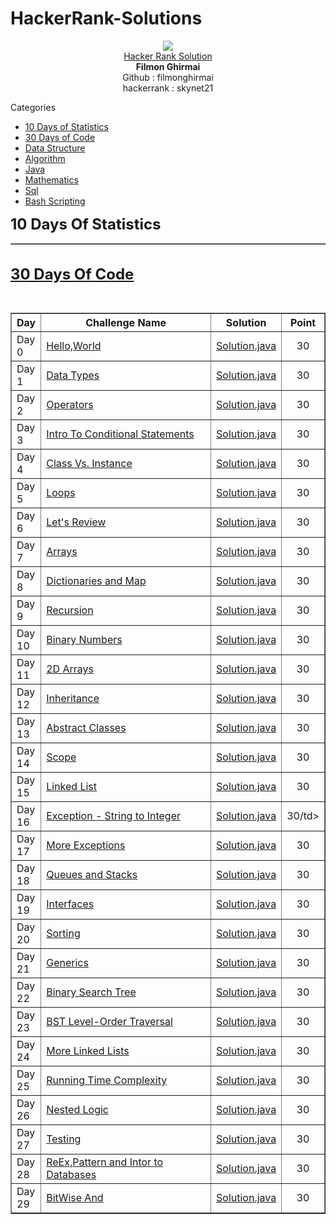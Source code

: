 # HackerRank-Solutions

<body>
	<div align="center"><img src="hr.png"></div>
	<div align="center"><u>Hacker Rank Solution</u></div>
	<div align="center"><b>Filmon Ghirmai</b></div>
	<div align="center">Github     : filmonghirmai</div>
	<div align="center">hackerrank : skynet21</div>
	</div>

<p>Categories
<ul>
	<li><a href="">10 Days of Statistics</a></li>
	<li><a href="">30 Days of Code</a></li>
	<li><a href="">Data Structure</a></li>
	<li><a href="">Algorithm</a></li>
	<li><a href="">Java</a></li>
	<li><a href="">Mathematics</a></li>
	<li><a href="">Sql</a></li>
	<li><a href="">Bash Scripting</a></li>
	
</ul>


<div><b><font size="5">10 Days Of Statistics</font></b></div>
<table border="1"></table>
<br/>

<div><b><font size="5"><a href="www.hackerrank.com" title="HakerRank">30 Days Of Code</a></font></b></div>
<p> 
</p>
<br/>
<table border="1" cellpadding="5">
	<thead><tr>
		<th>Day</th>
		<th width="60%">Challenge Name</th>
		<th>Solution</th>
		<th>Point</th>
	</tr>
	</thead>
	<tbody>
		<tr>
			<td>Day 0</td>
			<td><a href="">Hello,World</a></td>
			<td><a href="https://github.com/filmonghirmai/HackerRank-Solutions/blob/master/src/Thirty_Days_OF_Code/HelloWorld.java">Solution.java</a></td>
			<td align="center">30</td>
		</tr>
		<tr>
			<td>Day 1</td>
			<td><a href="">Data Types</a></td>
			<td><a href="">Solution.java</a></td>
			<td align="center">30</td>
		</tr>
		<tr>
			<td>Day 2</td>
			<td><a href="">Operators</a></td>
			<td><a href="">Solution.java</a></td>
			<td align="center">30</td>
		</tr>
		<tr>
			<td>Day 3</td>
			<td><a href="">Intro To Conditional Statements</a></td>
			<td><a href="">Solution.java</a></td>
			<td align="center">30</td>
		</tr>
		<tr>
			<td>Day 4</td>
			<td><a href="">Class Vs. Instance</a></td>
			<td><a href="">Solution.java</a></td>
			<td align="center">30</td>
		</tr>
		<tr>
			<td>Day 5</td>
			<td><a href="">Loops</a></td>
			<td><a href="">Solution.java</a></td>
			<td align="center">30</td>
		</tr>
		<tr>
			<td>Day 6</td>
			<td><a href="">Let's Review</a></td>
			<td><a href="">Solution.java</a></td>
			<td align="center">30</td>
		</tr>
		<tr>
			<td>Day 7</td>
			<td><a href="">Arrays</a></td>
			<td><a href="">Solution.java</a></td>
			<td align="center">30</td>
		</tr>
		<tr>
			<td>Day 8</td>
			<td><a href="">Dictionaries and Map<a></td>
			<td><a href="">Solution.java</a></td>
			<td align="center">30</td>
		</tr>
		<tr>
			<td>Day 9</td>
			<td><a href="">Recursion</a></td>
			<td><a href="">Solution.java</a></td>
			<td align="center">30</td>
		</tr>
		<tr>
			<td>Day 10</td>
			<td><a href="">Binary Numbers</a></td>
			<td><a href="">Solution.java</a></td>
			<td align="center">30</td>
		</tr><tr>
			<td>Day 11</td>
			<td><a href="">2D Arrays</a></td>
			<td><a href="">Solution.java</a></td>
			<td align="center">30</td>
		</tr><tr>
			<td>Day 12</td>
			<td><a href="">Inheritance</a></td>
			<td><a href="">Solution.java</a></td>
			<td align="center">30</td>
		</tr><tr>
			<td>Day 13</td>
			<td><a href="">Abstract Classes</a></td>
			<td><a href="">Solution.java</a></td>
			<td align="center">30</td>
		</tr>
		<tr>
			<td>Day 14</td>
			<td><a href="">Scope</a></td>
			<td><a href="">Solution.java</a></td>
			<td align="center">30</td>
		</tr>
		<tr>
			<td>Day 15</td>
			<td><a href="">Linked List</a></td>
			<td><a href="">Solution.java</a></td>
			<td align="center">30</td>
		</tr>
		<tr>
			<td>Day 16</td>
			<td><a href="">Exception - String to Integer</a></td>
			<td><a href="">Solution.java</a></td>
			<td align="center">30/td>
		</tr>
		<tr>
			<td>Day 17</td>
			<td><a href="">More Exceptions</a></td>
			<td><a href="">Solution.java</a></td>
			<td align="center">30</td>
		</tr>
		<tr>
			<td>Day 18</td>
			<td><a href="">Queues and Stacks</a></td>
			<td><a href="">Solution.java</a></td>
			<td align="center">30</td>
		</tr>
		<tr>
			<td>Day 19</td>
			<td><a href="">Interfaces</a></td>
			<td><a href="">Solution.java</a></td>
			<td align="center">30</td>
		</tr>
		<tr>
			<td>Day 20</td>
			<td><a href="">Sorting</a></td>
			<td><a href="">Solution.java</a></td>
			<td align="center">30</td>
		</tr>
		<tr>
			<td>Day 21</td>
			<td><a href="">Generics</a></td>
			<td><a href="">Solution.java</a></td>
			<td align="center">30</td>
		</tr>
		<tr>
			<td>Day 22</td>
			<td><a href="">Binary Search Tree</a></td>
			<td><a href="">Solution.java</a></td>
			<td align="center">30</td>
		</tr>
		<tr>
			<td>Day 23</td>
			<td><a href="">BST Level-Order Traversal</a></td>
			<td><a href="">Solution.java</a></td>
			<td align="center">30</td>
		</tr>
		<tr>
			<td>Day 24</td>
			<td><a href="">More Linked Lists</a></td>
			<td><a href="">Solution.java</a></td>
			<td align="center">30</td>
		</tr>
		<tr>
			<td>Day 25</td>
			<td><a href="">Running Time Complexity</a></td>
			<td><a href="">Solution.java</a></td>
			<td align="center">30</td>
		</tr>
		<tr>
			<td>Day 26</td>
			<td><a href="">Nested Logic</a></td>
			<td><a href="">Solution.java</a></td>
			<td align="center">30</td>
		</tr>
		<tr>
			<td>Day 27</td>
			<td><a href="">Testing</a></td>
			<td><a href="">Solution.java</a></td>
			<td align="center">30</td>
		</tr>
		<tr>
			<td>Day 28</td>
			<td><a href="">ReEx,Pattern and Intor to Databases</a></td>
			<td><a href="">Solution.java</a></td>
			<td align="center">30</td>
		</tr>
		<tr>
			<td>Day 29</td>
			<td><a href="">BitWise And</a></td>
			<td><a href="">Solution.java</a></td>
			<td align="center">30</td>
		</tr>
	</tbody>
</table>
